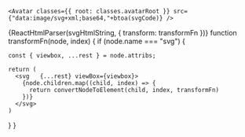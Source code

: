     <Avatar classes={{ root: classes.avatarRoot }} src={"data:image/svg+xml;base64,"+btoa(svgCode)} />

{ReactHtmlParser(svgHtmlString, { transform: transformFn })}
function transformFn(node, index) {
  if (node.name === "svg") {


    const { viewbox, ...rest } = node.attribs;

    return (
      <svg   {...rest} viewBox={viewbox}>
        {node.children.map((child, index) => {
          return convertNodeToElement(child, index, transformFn)
        })}
      </svg>
    )
  }
}


